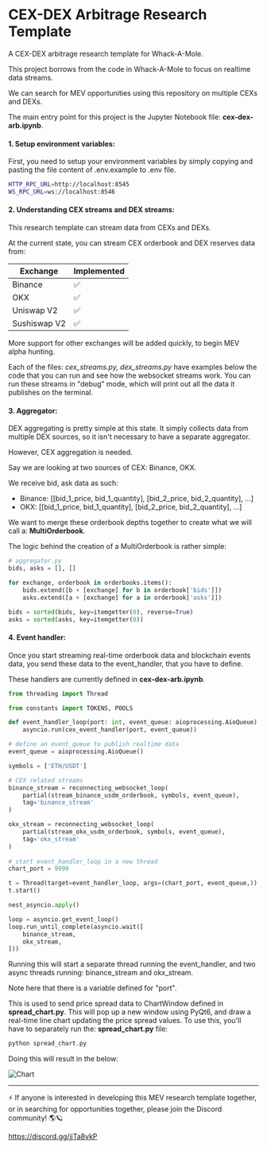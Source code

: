# CEX-DEX Arbitrage Research Template

A CEX-DEX arbitrage research template for Whack-A-Mole.

This project borrows from the code in Whack-A-Mole to focus on realtime data streams.

We can search for MEV opportunities using this repository on multiple CEXs and DEXs.

The main entry point for this project is the Jupyter Notebook file: **cex-dex-arb.ipynb**.

#### 1. Setup environment variables:

First, you need to setup your environment variables by simply copying and pasting the file content of .env.example to .env file.

```bash
HTTP_RPC_URL=http://localhost:8545
WS_RPC_URL=ws://localhost:8546
```

#### 2. Understanding CEX streams and DEX streams:

This research template can stream data from CEXs and DEXs.

At the current state, you can stream CEX orderbook and DEX reserves data from:

|Exchange|Implemented|
|---|---|
|Binance|✅|
|OKX|✅|
|Uniswap V2|✅|
|Sushiswap V2|✅|

More support for other exchanges will be added quickly, to begin MEV alpha hunting.

Each of the files: *cex_streams.py, dex_streams.py* have examples below the code that you can run and see how the websocket streams work. You can run these streams in "debug" mode, which will print out all the data it publishes on the terminal.

#### 3. Aggregator:

DEX aggregating is pretty simple at this state. It simply collects data from multiple DEX sources, so it isn't necessary to have a separate aggregator.

However, CEX aggregation is needed.

Say we are looking at two sources of CEX: Binance, OKX.

We receive bid, ask data as such:

- Binance: [[bid_1_price, bid_1_quantity], [bid_2_price, bid_2_quantity], ...]
- OKX: [[bid_1_price, bid_1_quantity], [bid_2_price, bid_2_quantity], ...]

We want to merge these orderbook depths together to create what we will call a: **MultiOrderbook**.

The logic behind the creation of a MultiOrderbook is rather simple:

```python
# aggregator.py
bids, asks = [], []

for exchange, orderbook in orderbooks.items():
    bids.extend([b + [exchange] for b in orderbook['bids']])
    asks.extend([a + [exchange] for a in orderbook['asks']])

bids = sorted(bids, key=itemgetter(0), reverse=True)
asks = sorted(asks, key=itemgetter(0))
```

#### 4. Event handler:

Once you start streaming real-time orderbook data and blockchain events data, you send these data to the event_handler, that you have to define.

These handlers are currently defined in **cex-dex-arb.ipynb**.

```python
from threading import Thread

from constants import TOKENS, POOLS

def event_handler_loop(port: int, event_queue: aioprocessing.AioQueue):
    asyncio.run(cex_event_handler(port, event_queue))

# define an event_queue to publish realtime data
event_queue = aioprocessing.AioQueue()

symbols = ['ETH/USDT']

# CEX related streams
binance_stream = reconnecting_websocket_loop(
    partial(stream_binance_usdm_orderbook, symbols, event_queue),
    tag='binance_stream'
)

okx_stream = reconnecting_websocket_loop(
    partial(stream_okx_usdm_orderbook, symbols, event_queue),
    tag='okx_stream'
)
    
# start event_handler_loop in a new thread
chart_port = 9999

t = Thread(target=event_handler_loop, args=(chart_port, event_queue,))
t.start()

nest_asyncio.apply()

loop = asyncio.get_event_loop()
loop.run_until_complete(asyncio.wait([
    binance_stream,
    okx_stream,
]))
```

Running this will start a separate thread running the event_handler, and two async threads running: binance_stream and okx_stream.

Note here that there is a variable defined for "port".

This is used to send price spread data to ChartWindow defined in **spread_chart.py**. This will pop up a new window using PyQt6, and draw a real-time line chart updating the price spread values. To use this, you'll have to separately run the: **spread_chart.py** file:

```bash
python spread_chart.py
```

Doing this will result in the below:

![Chart](https://github.com/solidquant/cex-dex-arb-research/assets/134243834/de097386-da42-4f3f-9a56-8ac2180b4ed8)

---

⚡️ If anyone is interested in developing this MEV research template together, or in searching for opportunities together, please join the Discord community! 🌎🪐

https://discord.gg/jjTa8vkP